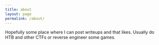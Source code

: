 ```yaml
---
title: about
layout: page
permalink: /about/
---
```


Hopefully some place where I can post writeups and that likes.
Usually do HTB and other CTFs or reverse engineer some games.